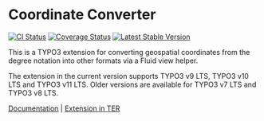 # Coordinate Converter

[![CI Status](https://github.com/brotkrueml/byt_coordconverter/workflows/CI/badge.svg?branch=main)](https://github.com/brotkrueml/byt_coordconverter/actions?query=workflow%3ACI)
[![Coverage Status](https://coveralls.io/repos/github/brotkrueml/byt_coordconverter/badge.svg?branch=main)](https://coveralls.io/github/brotkrueml/byt_coordconverter?branch=main)
[![Latest Stable Version](https://poser.pugx.org/brotkrueml/coordconverter/v/stable)](https://packagist.org/packages/brotkrueml/coordconverter)

This is a TYPO3 extension for converting geospatial coordinates from the degree notation into other formats via a Fluid view helper.

The extension in the current version supports TYPO3 v9 LTS, TYPO3 v10 LTS and TYPO3 v11 LTS.
Older versions are available for TYPO3 v7 LTS and TYPO3 v8 LTS.

[Documentation](https://docs.typo3.org/p/brotkrueml/coordconverter/main/en-us/) |
[Extension in TER](https://extensions.typo3.org/extension/byt_coordconverter)
